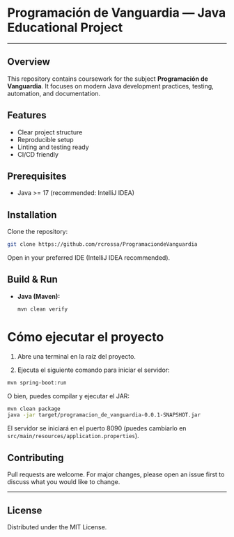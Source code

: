 # Programación de Vanguardia — Java Educational Project




---

## Overview
This repository contains coursework for the subject **Programación de Vanguardia**. It focuses on modern Java development practices, testing, automation, and documentation.

## Features
- Clear project structure
- Reproducible setup
- Linting and testing ready
- CI/CD friendly

## Prerequisites
- Java >= 17 (recommended: IntelliJ IDEA)

## Installation
Clone the repository:
```sh
git clone https://github.com/rcrossa/ProgramaciondeVanguardia
```

Open in your preferred IDE (IntelliJ IDEA recommended).

## Build & Run
- **Java (Maven):**
  ```sh
  mvn clean verify
  ```

# Cómo ejecutar el proyecto

1. Abre una terminal en la raíz del proyecto.

2. Ejecuta el siguiente comando para iniciar el servidor:

```bash
mvn spring-boot:run
```

O bien, puedes compilar y ejecutar el JAR:

```bash
mvn clean package
java -jar target/programacion_de_vanguardia-0.0.1-SNAPSHOT.jar
```

El servidor se iniciará en el puerto 8090 (puedes cambiarlo en `src/main/resources/application.properties`).


## Contributing
Pull requests are welcome. For major changes, please open an issue first to discuss what you would like to change.

---

## License
Distributed under the MIT License.
